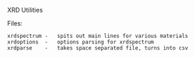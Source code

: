 XRD Utilities

Files:

    xrdspectrum	-	spits out main lines for various materials
    xrdoptions	-	options parsing for xrdspectrum
    xrdparse	-	takes space separated file, turns into csv
